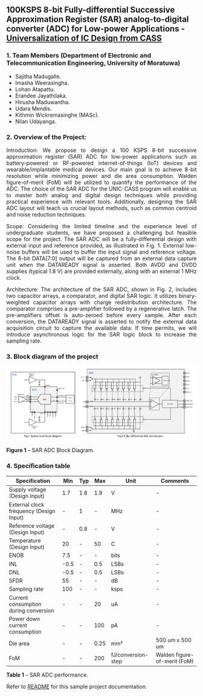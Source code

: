 ## 100KSPS 8-bit Fully-differential Successive Approximation Register (SAR) analog-to-digital converter (ADC) for Low-power Applications - [Universalization of IC Design from CASS](https://github.com/unic-cass)

### 1. Team Members (Department of Electronic and Telecommunication Engineering, University of Moratuwa)

- Sajitha Madugalle.
- Imasha Weerasingha.
- Lohan Atapattu.
- Erandee Jayathilaka.
- Hirusha Maduwantha.
- Udara Mendis.
- Kithmin Wickremasinghe (MASc).
- Nilan Udayanga.

### 2. Overview of the Project:

<p align="justify"> Introduction: We propose to design a 100 KSPS 8-bit successive approximation register (SAR) ADC for low-power applications such as battery-powered or RF-powered internet-of-things (IoT) devices and wearable/implantable medical devices. Our main goal is to achieve 8-bit resolution while minimizing power and die area consumption. Walden figure-of-merit (FoM) will be utilized to quantify the performance of the ADC. The choice of the SAR ADC for the UNIC-CASS program will enable us to master both analog and digital design techniques while providing practical experience with relevant tools. Additionally, designing the SAR ADC layout will teach us crucial layout methods, such as common centroid and noise reduction techniques.</p>

<p align="justify"> Scope: Considering the limited timeline and the experience level of undergraduate students, we have proposed a challenging but feasible scope for the project. The SAR ADC will be a fully-differential design with external input and reference provided, as illustrated in Fig. 1. External low-noise buffers will be used to buffer the input signal and reference voltage. The 8-bit DATA[7:0] output will be captured from an external data capture unit when the DATAREADY signal is asserted. Both AVDD and DVDD supplies (typical 1.8 V) are provided externally, along with an external 1 MHz clock.</p>

<p align="justify"> Architecture: The architecture of the SAR ADC, shown in Fig. 2, includes two capacitor arrays, a comparator, and digital SAR logic. It utilizes binary-weighted capacitor arrays with charge redistribution architecture. The comparator comprises a pre-amplifier followed by a regenerative latch. The pre-amplifiers offset is auto-zeroed before every sample. After each conversion, the DATAREADY signal is asserted to notify the external data acquisition circuit to capture the available data. If time permits, we will introduce asynchronous logic for the SAR logic block to increase the sampling rate. </p>

### 3. Block diagram of the project

![image](https://github.com/SkillSurf/8b-sar-adc-unic_cass/blob/main/figures/unic_cass.jpg)

**Figure 1** – SAR ADC Block Diagram.

### 4. Specification table

| Specification           | Min                 | Typ     | Max    | Unit   | Comments|
|-------------------------|---------------------|---------|--------|--------|---------|
| Supply voltage (Design Input)| 1.7 | 1.8 | 1.9 | V | - | 
| External clock frequency (Design Input)| - | 1 | - | MHz | - | 
| Reference voltage (Design Input)| - | 0.8 | - | V | - | 
| Temperature (Design Input) | 20 | - | 50 | C | - | 
| ENOB | 7.5 | - | - | bits | - | 
| INL | -0.5 | - |  0.5 | LSBs | - | 
| DNL | -0.5 | - | 0.5 | LSBs | - | 
| SFDR | 55 | - | - | dB | - | 
| Sampling rate | 100 | - |  - | ksps | - | 
| Current consumption during conversion | - |  - | 20 | uA | - | 
| Power down current consumption | - | - | 100 | pA | - | 
| Die area | - | - | 0.25 | mm² | 500 um x 500 um | 
| FoM | - | - | 200 | fJ/conversion-step | Walden figure-of-merit (FoM) | 

**Table 1** – SAR ADC performance.

Refer to [README](docs/source/index.rst) for this sample project documentation. 
